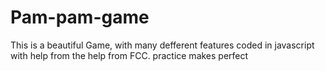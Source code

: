 # Pam-pam-game
This is a beautiful Game, with many defferent features coded in javascript with help from the help from FCC. practice makes perfect
